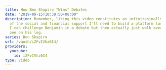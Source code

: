 ```yaml
---
title: How Ben Shapiro "Wins" Debates
date: "2019-09-15T10:39:50+08:00"
description: Remember, liking this video constitutes an infinitesimally small portion
  of the social and financial support I'll need to build a platform large enough that
  I can challenge Benjamin in a debate but then actually just walk over to him and
  pee on his leg.
series: Ben Shapiro
url: /vaush/iZFvIVhz6I4/
providers:
  youtube:
    id: iZFvIVhz6I4
type: video
---
```

